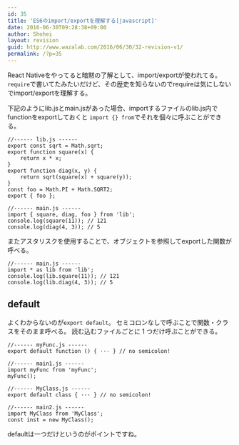 ```yaml
---
id: 35
title: 'ES6のimport/exportを理解する[javascript]'
date: 2016-06-30T09:28:38+09:00
author: Shohei
layout: revision
guid: http://www.wazalab.com/2016/06/30/32-revision-v1/
permalink: /?p=35
---
```

React Nativeをやってると暗黙の了解として、import/exportが使われてる。
`require`で書いてたみたいだけど、その歴史を知らないのでrequireは気にしないでimport/exportを理解する。

下記のようにlib.jsとmain.jsがあった場合、importするファイルのlib.js内でfunctionをexportしておくと
`import {} from`でそれを個々に呼ぶことができる。

```
//------ lib.js ------
export const sqrt = Math.sqrt;
export function square(x) {
    return x * x;
}
export function diag(x, y) {
    return sqrt(square(x) + square(y));
}
const foo = Math.PI + Math.SQRT2;
export { foo };

//------ main.js ------
import { square, diag, foo } from 'lib';
console.log(square(11)); // 121
console.log(diag(4, 3)); // 5
```

またアスタリスクを使用することで、オブジェクトを参照してexportした関数が呼べる。
```
//------ main.js ------
import * as lib from 'lib';
console.log(lib.square(11)); // 121
console.log(lib.diag(4, 3)); // 5
```
## default

よくわからないのが`export default`。
セミコロンなしで呼ぶことで関数・クラスをそのまま呼べる。
読む込むファイルごとに 1 つだけ呼ぶことができる。

```
//------ myFunc.js ------
export default function () { ··· } // no semicolon!

//------ main1.js ------
import myFunc from 'myFunc';
myFunc();
```
```
//------ MyClass.js ------
export default class { ··· } // no semicolon!

//------ main2.js ------
import MyClass from 'MyClass';
const inst = new MyClass();
```

defaultは一つだけというのがポイントですね。


